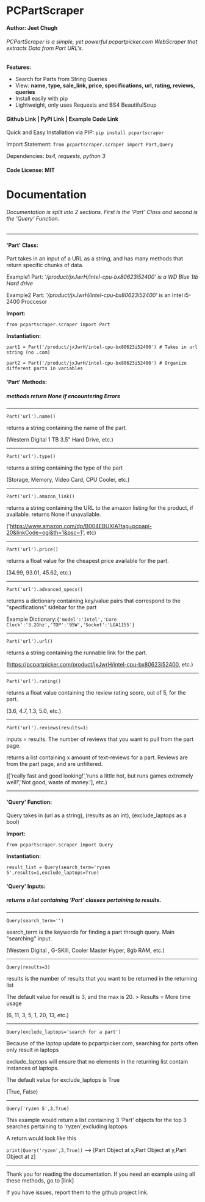 # PCPartScraper  
#### Author: Jeet Chugh  

###### PCPartScraper is a simple, yet powerful pcpartpicker.com WebScraper that extracts Data from Part URL's.

**Features:**  

  - Search for Parts from String Queries
  - View: **name, type, sale_link, price, specifications, url, rating, reviews, queries**
  - Install easily with pip
  - Lightweight, only uses Requests and BS4 BeautifulSoup
#### Github Link | PyPi Link | Example Code Link  

  Quick and Easy Installation via PIP: `pip install pcpartscraper`  

Import Statement:  ``from pcpartscraper.scraper import Part,Query``  

Dependencies: *bs4, requests, python 3*  

#### Code License: MIT  

# Documentation  

###### Documentation is split into 2 sections. First is the 'Part' Class and second is the 'Query' Function.  

---  

#### 'Part' Class:  

Part takes in an input of a URL as a string, and has many methods that return specific chunks of data.  

Example1 Part:    *'/product/jxJwrH/intel-cpu-bx80623i52400' is a WD Blue 1tb Hard drive*  

Example2 Part:   *'/product/jxJwrH/intel-cpu-bx80623i52400'* is an Intel i5-2400 Proccesor  

**Import:**  

``from pcpartscraper.scraper import Part``  

**Instantiation:**  

``part1 = Part('/product/jxJwrH/intel-cpu-bx80623i52400') # Takes in url string (no .com)``  

``part2 = Part('/product/jxJwrH/intel-cpu-bx80623i52400') # Organize different parts in variables``  

#### **'Part' Methods:**  

##### methods return None if encountering Errors  

---  

``Part('url').name()``  

returns a string containing the name of the part.  

 (Western Digital 1 TB 3.5" Hard Drive, etc.)  

---  

``Part('url').type()``  

returns a string containing the type of the part  

(Storage, Memory, Video Card, CPU Cooler, etc.)  

---  

`Part('url').amazon_link()`  

returns a string containing the URL to the amazon listing for the product, if available. returns None if unavailable.  

('https://www.amazon.com/dp/B004EBUXIA?tag=pcpapi-20&linkCode=ogi&th=1&psc=1', etc)  

---  

`Part('url').price()`  

returns a float value for the cheapest price available for the part.  

(34.99, 93.01, 45.62, etc.)  

---  

`Part('url').advanced_specs()`  

returns a dictionary containing key/value pairs that correspond to the "specifications" sidebar for the part  

Example Dictionary:`{'model':'Intel','Core Clock':'3.2Ghz','TDP':'95W','Socket':'LGA1155'}`  

---  

`Part('url').url()`  

returns a string containing the runnable link for the part.  

(https://pcpartpicker.com/product/jxJwrH/intel-cpu-bx80623i52400, etc.)  

---  

`Part('url').rating()`  

returns a float value containing the review rating score, out of 5, for the part.  

(3.6, 4.7, 1.3, 5.0, etc.)  

---  

`Part('url').reviews(results=1)`  

inputs = results. The number of reviews that you want to pull from the part page.  

returns a list containing x amount of text-reviews for a part. Reviews are from the part page, and are unfiltered.  

(['really fast and good looking!','runs a little hot, but runs games extremely well!','Not good, waste of money.'], etc.)  

---  

#### 'Query' Function:  

Query takes in (url as a string), (results as an int), (exclude_laptops as a bool)   

**Import:**  

``from pcpartscraper.scraper import Query``  

**Instantiation:**  

``result_list = Query(search_term='ryzen 5',results=1,exclude_laptops=True)``  

#### **'Query' Inputs:**  

##### returns a list containing 'Part' classes pertaining to results.  

---  

``Query(search_term='')``  

search_term is the keywords for finding a part through query. Main "searching" input.  

 (Western Digital , G-SKill, Cooler Master Hyper, 8gb RAM, etc.)  

---  

``Query(results=3)``  

results is the number of results that you want to be returned in the returning list  

The default value for result is 3, and the max is 20. > Results = More time usage  

 (6, 11, 3, 5, 1, 20, 13, etc.)  

---  

``Query(exclude_laptops='search for a part')``  

Because of the laptop update to pcpartpicker.com, searching for parts often only result in laptops  

exclude_laptops will ensure that no elements in the returning list contain instances of laptops.  

The default value for exclude_laptops is True  

 (True, False)  

---  

`Query('ryzen 5',3,True)`  

This example would return a list containing 3 'Part' objects for the top 3 searches pertaining to 'ryzen',excluding laptops.  

A return would look like this  

`print(Query('ryzen',3,True))` --> [Part Object at x,Part Object at y,Part Object at z]  

---  

Thank you for reading the documentation. If you need an example using all these methods, go to [link]  


If you have issues, report them to the github project link.
